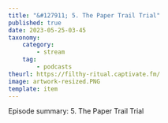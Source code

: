 ```yaml
---
title: "&#127911; 5. The Paper Trail Trial"
published: true
date: 2023-05-25-03-45
taxonomy:
    category:
        - stream
    tag:
        - podcasts
theurl: https://filthy-ritual.captivate.fm/
image: artwork-resized.PNG
template: item
---
```


Episode summary: 5. The Paper Trail Trial
